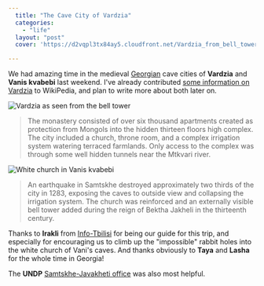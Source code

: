 ```yaml
---
  title: "The Cave City of Vardzia"
  categories: 
    - "life"
  layout: "post"
  cover: 'https://d2vqpl3tx84ay5.cloudfront.net/Vardzia_from_bell_tower_small.jpg'

---
```

We had amazing time in the medieval [Georgian][3] cave cities of __Vardzia__ and __Vanis kvabebi__ last weekend. I've already contributed [some information on Vardzia][1] to WikiPedia, and plan to write more about both later on.

![Vardzia as seen from the bell tower](https://d2vqpl3tx84ay5.cloudfront.net/Vardzia_from_bell_tower_small.jpg)

> The monastery consisted of over six thousand apartments created as protection from Mongols into the hidden thirteen floors high complex. The city included a church, throne room, and a complex irrigation system watering terraced farmlands. Only access to the complex was through some well hidden tunnels near the Mtkvari river.

![White church in Vanis kvabebi](https://d2vqpl3tx84ay5.cloudfront.net/Vanis_kvabebi_white_chapel.jpg)

> An earthquake in Samtskhe destroyed approximately two thirds of the city in 1283, exposing the caves to outside view and collapsing the irrigation system. The church was reinforced and an externally visible bell tower added during the reign of Bektha Jakheli in the thirteenth century.

Thanks to __Irakli__ from [Info-Tbilisi][2] for being our guide for this trip, and especially for encouraging us to climb up the "impossible" rabbit holes into the white church of Vani's caves. And thanks obviously to __Taya__ and __Lasha__ for the whole time in Georgia!

The __UNDP__ [Samtskhe-Javakheti office][4] was also most helpful.

[1]: http://en.wikipedia.org/wiki/Vardzia
[2]: http://www.info-tbilisi.com/
[3]: http://en.wikipedia.org/wiki/Georgia_%28country%29
[4]: http://www.undp.org.ge/Projects/samjav.html
